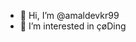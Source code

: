 - 👋 Hi, I’m @amaldevkr99
- 👀 I’m interested in çøDing


<!---
amaldevkr99/amaldevkr99 is a ✨ special ✨ repository because its `README.md` (this file) appears on your GitHub profile.
You can click the Preview link to take a look at your changes.
--->
